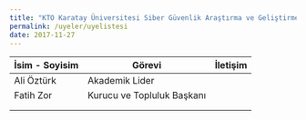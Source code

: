 ```yaml
---
title: "KTO Karatay Üniversitesi Siber Güvenlik Araştırma ve Geliştirme Topluluğu Üyeleri"
permalink: /uyeler/uyelistesi
date: 2017-11-27
---
```


| İsim - Soyisim  | Görevi  | İletişim  |
| ------------ | ------------ | ------------ |
| Ali Öztürk  | Akademik Lider  |   |
| Fatih Zor  | Kurucu ve Topluluk Başkanı  | [<i class="fa fa-facebook" aria-hidden="true"></i>](https://fb.me/fatihhzor) [<i class="fa fa-twitter" aria-hidden="true"></i>](https://twitter.com/fatihhzor) |
|   |   |   |
|   |   |   |

